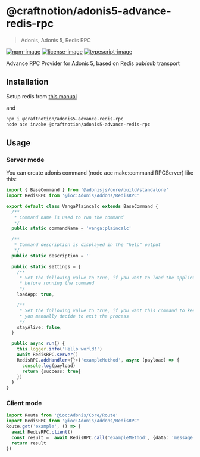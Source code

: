# @craftnotion/adonis5-advance-redis-rpc
> Adonis, Adonis 5, Redis RPC

[![npm-image]][npm-url] [![license-image]][license-url] [![typescript-image]][typescript-url]

Advance RPC Provider for Adonis 5, based on Redis pub/sub transport

## Installation
Setup redis from [this manual](https://docs.adonisjs.com/guides/redis)

and

```bash
npm i @craftnotion/adonis5-advance-redis-rpc
node ace invoke @craftnotion/adonis5-advance-redis-rpc
```


## Usage

### Server mode
You can create adonis command (node ace make:command RPCServer) like this:
```ts
import { BaseCommand } from '@adonisjs/core/build/standalone'
import RedisRPC from '@ioc:Adonis/Addons/RedisRPC'

export default class VangaPlaincalc extends BaseCommand {
  /**
   * Command name is used to run the command
   */
  public static commandName = 'vanga:plaincalc'

  /**
   * Command description is displayed in the "help" output
   */
  public static description = ''

  public static settings = {
    /**
     * Set the following value to true, if you want to load the application
     * before running the command
     */
    loadApp: true,

    /**
     * Set the following value to true, if you want this command to keep running until
     * you manually decide to exit the process
     */
    stayAlive: false,
  }

  public async run() {
    this.logger.info('Hello world!')
    await RedisRPC.server()
    RedisRPC.addHandler<{}>('exampleMethod', async (payload) => {
      console.log(payload)
      return {success: true}
    })
  }
}
```

### Client mode
```ts
import Route from '@ioc:Adonis/Core/Route'
import RedisRPC from '@ioc:Adonis/Addons/RedisRPC'
Route.get('example', () => {
  await RedisRPC.client()
  const result =  await RedisRPC.call('exampleMethod', {data: 'message'})
  return result
})
```

[npm-image]: https://img.shields.io/npm/v/@craftnotion/adonis5-advance-redis-rpc.svg?style=for-the-badge&logo=npm
[npm-url]: https://www.npmjs.com/package/@craftnotion/adonis5-advance-redis-rpc "npm"

[license-image]: https://img.shields.io/npm/l/@craftnotion/adonis5-advance-redis-rpc?color=blueviolet&style=for-the-badge
[license-url]: LICENSE.md "license"

[typescript-image]: https://img.shields.io/badge/Typescript-294E80.svg?style=for-the-badge&logo=typescript
[typescript-url]:  "typescript"
